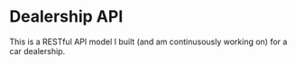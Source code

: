 # Dealership API

This is a RESTful API model I built (and am continusously working on) for a car dealership.
